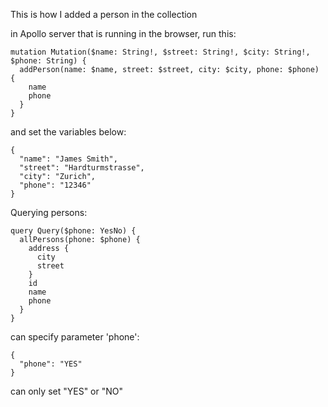 This is how I added a person in the collection 

in Apollo server that is running in the browser, run this:

```
mutation Mutation($name: String!, $street: String!, $city: String!, $phone: String) {
  addPerson(name: $name, street: $street, city: $city, phone: $phone) {
    name
    phone
  }
}
```

and set the variables below:
```
{  
  "name": "James Smith",
  "street": "Hardturmstrasse",
  "city": "Zurich",
  "phone": "12346"
}

```

Querying persons:
```
query Query($phone: YesNo) {
  allPersons(phone: $phone) {
    address {
      city
      street
    }
    id
    name
    phone
  }
}
```

can specify parameter 'phone':
```
{ 
  "phone": "YES"
}
```

can only set "YES" or "NO"